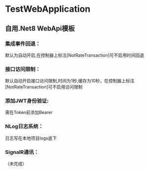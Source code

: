 # TestWebApplication
## 自用.Net8 WebApi模板
### 集成事件回退：
  默认为自动开启,在控制器上标注[NotRateTransaction]可不启用时间回退
### 接口访问限制：
  默认自动开启接口访问限制,时间为1秒,缓存为10秒，在控制器上标注[NotRateTransaction]可不启用访问限制
### 添加JWT身份验证:
  需在Token前添加Bearer
### NLog日志系统：
  日志写在本地项目logs底下
### SignalR通讯：
  （未完成）
